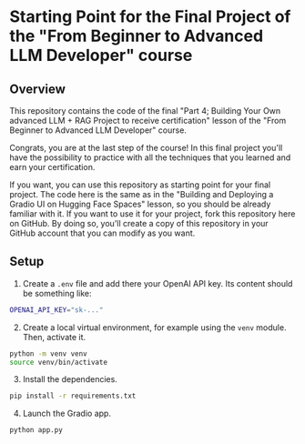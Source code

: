 # Starting Point for the Final Project of the "From Beginner to Advanced LLM Developer" course

## Overview

This repository contains the code of the final "Part 4; Building Your Own advanced LLM + RAG Project to receive certification" lesson of the "From Beginner to Advanced LLM Developer" course.

Congrats, you are at the last step of the course! In this final project you'll have the possibility to practice with all the techniques that you learned and earn your certification.

If you want, you can use this repository as starting point for your final project. The code here is the same as in the "Building and Deploying a Gradio UI on Hugging Face Spaces" lesson, so you should be already familiar with it. If you want to use it for your project, fork this repository here on GitHub. By doing so, you'll create a copy of this repository in your GitHub account that you can modify as you want.

## Setup

1. Create a `.env` file and add there your OpenAI API key. Its content should be something like:

```bash
OPENAI_API_KEY="sk-..."
```

2. Create a local virtual environment, for example using the `venv` module. Then, activate it.

```bash
python -m venv venv
source venv/bin/activate
```

3. Install the dependencies.

```bash
pip install -r requirements.txt
```

4. Launch the Gradio app.

```bash
python app.py
```